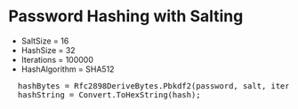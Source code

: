 # Password Hashing with Salting

* SaltSize = 16
* HashSize = 32
* Iterations = 100000
* HashAlgorithm = SHA512

<pre>
  hashBytes = Rfc2898DeriveBytes.Pbkdf2(password, salt, iterations, hashAlgorithmName, hashSize);
  hashString = Convert.ToHexString(hash);
</pre>
